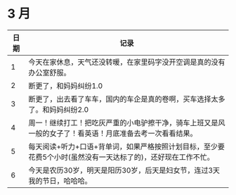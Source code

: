 # 3 月

| 日期 | 记录 |
|-------|--------------|
| 1 | 今天在家休息，天气还没转暖，在家里码字没开空调是真的没有办公室舒服。|
| 2 | 断更了，和妈妈纠纷1.0 |
| 3 | 断更了，出去看了车车，国内的车企是真的卷啊，买车选择太多了。和妈妈纠纷2.0 |
| 4 | 周一！继续打工！把吃灰严重的小电驴擦干净，骑车上班又是风一般的女子了！看英语！月底准备去考一次看看结果。 |
| 5 | 每天阅读+听力+口语+背单词，如果严格按照计划目标，至少要花费5个小时(虽然没有一天达标了的)，还好现在工作不忙。 |
| 6 | 今天是农历30岁，明天是阳历30岁，后天是妇女节，连过3天我的节日，哈哈哈。|
